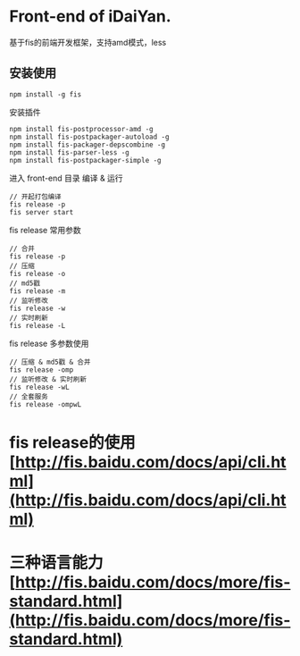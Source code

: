 Front-end of iDaiYan.
================================

基于fis的前端开发框架，支持amd模式，less

## 安装使用

```
npm install -g fis
```

安装插件

```
npm install fis-postprocessor-amd -g
npm install fis-postpackager-autoload -g
npm install fis-packager-depscombine -g
npm install fis-parser-less -g
npm install fis-postpackager-simple -g
```


进入 front-end 目录 编译 & 运行

```
// 开起打包编译
fis release -p
fis server start
```

fis release 常用参数

```
// 合并
fis release -p
// 压缩
fis release -o
// md5戳
fis release -m
// 监听修改
fis release -w
// 实时刷新
fis release -L
```

fis release 多参数使用

```
// 压缩 & md5戳 & 合并
fis release -omp
// 监听修改 & 实时刷新
fis release -wL
// 全套服务
fis release -ompwL
```


fis release的使用[http://fis.baidu.com/docs/api/cli.html](http://fis.baidu.com/docs/api/cli.html)
================================


三种语言能力[http://fis.baidu.com/docs/more/fis-standard.html](http://fis.baidu.com/docs/more/fis-standard.html)
================================
